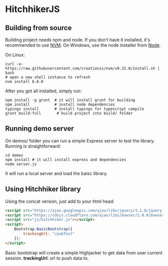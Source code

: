 # HitchhikerJS

## Building from source

Building project needs npm and node. If you don't have it installed, it's recommended to use [NVM](https://github.com/creationix/nvm). On Windows, use the node installer from [Node](https://nodejs.org/en/).

On Linux:
```
curl -o- https://raw.githubusercontent.com/creationix/nvm/v0.32.0/install.sh | bash
# open a new shell instance to refresh
nvm install 6.6.0
```

After you got all installed, simply run:

```
npm install -g grunt  # it will install grunt for building
npm install           # install node dependencies
typings install       # install typings for typescript compile
grunt build:full       # build project into build/ folder
```

## Running demo server

On demos/ folder you can run a simple Express server to test the library. Running is straightforward:

```
cd demos
npm install # it will install express and dependencies
node server.js
```

It will run a local server and load the baisc library.

## Using Hitchhiker library

Using the concat version, just add to your html head:

```html
<script src="https://ajax.googleapis.com/ajax/libs/jquery/3.1.0/jquery.min.js"></script>
<script src="https://cdnjs.cloudflare.com/ajax/libs/bowser/1.0.0/bowser.min.js"></script>
<script src="js/hitchhiker.js"></script>
<script>
    Bootstrap.BasicBootstrap({
        trackingUrl: "/pubTest"
    });
</script>
```

Basic bootstrap will create a simple Highjacker to get data from user current session.
**trackingUrl**: url to push data to.
